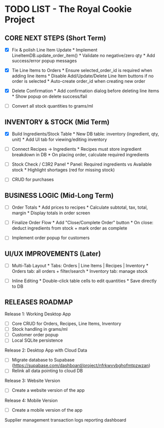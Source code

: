 TODO LIST - The Royal Cookie Project
===================================

CORE NEXT STEPS (Short Term)
----------------------------
- [x] Fix & polish Line Item Update
      * Implement LineItemDB.update_order_item()
      * Validate no negative/zero qty
      * Add success/error popup messages
- [x] Tie Line Items to Orders
      * Ensure selected_order_id is required when adding line items
      * Disable Add/Update/Delete Line Item buttons if no order is selected
      * Auto-create order_id when creating new order
- [x] Delete Confirmation
      * Add confirmation dialog before deleting line items
      * Show popup on delete success/fail
- [ ] Convert all stock quantities to grams/ml


INVENTORY & STOCK (Mid Term)
----------------------------
- [x] Build Ingredients/Stock Table
      * New DB table: inventory (ingredient, qty, unit)
      * Add UI tab for viewing/editing inventory
- [ ] Connect Recipes → Ingredients
      * Recipes must store ingredient breakdown in DB
      * On placing order, calculate required ingredients
- [ ] Stock Check / C3R2 Panel
      * Panel: Required ingredients vs Available stock
      * Highlight shortages (red for missing stock)
- [ ] CRUD for purchases


BUSINESS LOGIC (Mid-Long Term)
------------------------------
- [ ] Order Totals
      * Add prices to recipes
      * Calculate subtotal, tax, total, margin
      * Display totals in order screen
- [ ] Finalize Order Flow
      * Add "Close/Complete Order" button
      * On close: deduct ingredients from stock + mark order as complete
- [ ] Implement order popup for customers


UI/UX IMPROVEMENTS (Later)
--------------------------
- [ ] Multi-Tab Layout
      * Tabs: Orders | Line Items | Recipes | Inventory
      * Orders tab: all orders + filter/search
      * Inventory tab: manage stock
- [ ] Inline Editing
      * Double-click table cells to edit quantities
      * Save directly to DB


RELEASES ROADMAP
----------------
Release 1: Working Desktop App
- [ ] Core CRUD for Orders, Recipes, Line Items, Inventory
- [ ] Stock handling in grams/ml
- [ ] Customer order popup
- [ ] Local SQLite persistence

Release 2: Desktop App with Cloud Data
- [ ] Migrate database to Supabase (https://supabase.com/dashboard/project/nfrkwvvbghofmtpzwzan)
- [ ] Relink all data pointing to cloud DB

Release 3: Website Version
- [ ] Create a website version of the app

Release 4: Mobile Version
- [ ] Create a mobile version of the app



Supplier management
transaction logs
reporting dashboard